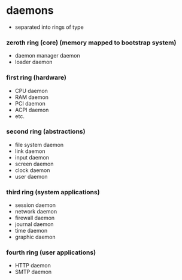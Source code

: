 daemons
=======

- separated into rings of type


### zeroth ring (core) (memory mapped to bootstrap system)

- daemon manager daemon
- loader daemon


### first ring (hardware)

- CPU daemon
- RAM daemon
- PCI daemon
- ACPI daemon
- etc.


### second ring (abstractions)

- file system daemon
- link daemon
- input daemon
- screen daemon
- clock daemon
- user daemon


### third ring (system applications)

- session daemon
- network daemon
- firewall daemon
- journal daemon
- time daemon
- graphic daemon


### fourth ring (user applications)

- HTTP daemon
- SMTP daemon
